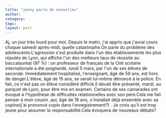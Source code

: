```yaml
---
title: "jenny parle de nouvelles"
author:
category: 
tags: 
layout: post
---
```

Aj, un jour très lourd pour moi. Depuis le matin, j'ai appris que j'aurai cours chaque samedi après-midi, quelle catastrophe.On parle du problème des adolescents:L'agression s'est produite dans l'un des établissements les plus réputés de Lyon, qui affiche l'un des meilleurs taux de réussite au baccalauréat (97 %) : un professeur de français de la Cité scolaire internationale a été poignardé, lundi 5 mars, par l'un de ses élèves de seconde. Immédiatement hospitalisé, l'enseignant, âgé de 59 ans, est hors de danger.L'élève, âgé de 15 ans, se serait lui-même dénoncé à la police. En fait, ce n'est pas un élève considéré difficle.Il devait être présenté, mardi, au parquet de Lyon, pour être mis en examen. Certains de ses camarades ont évoqué à l'hypothèse de difficultés relationnelles avec son père.Cela me fait penser à mon cousin ,qui, âgé de 18 ans, s'installait déjà ensemble avec sa copine(j'ai prononcé copin dans l'enregistrement?) . Je crois qu'il est trop jeune pour assumer la responsabilité.Cela évoquera de nouveaux débats?

